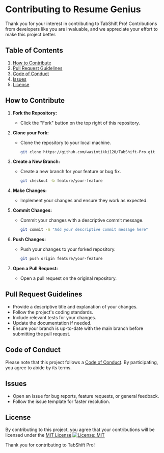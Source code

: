 # Contributing to Resume Genius

Thank you for your interest in contributing to TabShift Pro! Contributions from developers like you are invaluable, and we appreciate your effort to make this project better.

## Table of Contents

1. [How to Contribute](#how-to-contribute)
2. [Pull Request Guidelines](#pull-request-guidelines)
3. [Code of Conduct](#code-of-conduct)
4. [Issues](#issues)
5. [License](#license)

## How to Contribute

1. **Fork the Repository:**
   - Click the "Fork" button on the top right of this repository.

2. **Clone your Fork:**
   - Clone the repository to your local machine.
     ```bash
     git clone https://github.com/wasimtikki120/TabShift-Pro.git
     ```

3. **Create a New Branch:**
   - Create a new branch for your feature or bug fix.
     ```bash
     git checkout -b feature/your-feature
     ```

4. **Make Changes:**
   - Implement your changes and ensure they work as expected.

5. **Commit Changes:**
   - Commit your changes with a descriptive commit message.
     ```bash
     git commit -m "Add your descriptive commit message here"
     ```

6. **Push Changes:**
   - Push your changes to your forked repository.
     ```bash
     git push origin feature/your-feature
     ```

7. **Open a Pull Request:**
   - Open a pull request on the original repository.

## Pull Request Guidelines

- Provide a descriptive title and explanation of your changes.
- Follow the project's coding standards.
- Include relevant tests for your changes.
- Update the documentation if needed.
- Ensure your branch is up-to-date with the main branch before submitting the pull request.

## Code of Conduct

Please note that this project follows a [Code of Conduct](CODE_OF_CONDUCT.md). By participating, you agree to abide by its terms.

## Issues

- Open an issue for bug reports, feature requests, or general feedback.
- Follow the issue template for faster resolution.

## License

By contributing to this project, you agree that your contributions will be licensed under the [MIT License](LICENSE.md).[![License: MIT](https://img.shields.io/badge/License-MIT-yellow.svg)](https://opensource.org/licenses/MIT)

Thank you for contributing to TabShift Pro!
